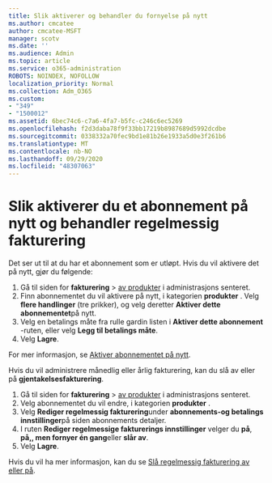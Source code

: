```yaml
---
title: Slik aktiverer og behandler du fornyelse på nytt
ms.author: cmcatee
author: cmcatee-MSFT
manager: scotv
ms.date: ''
ms.audience: Admin
ms.topic: article
ms.service: o365-administration
ROBOTS: NOINDEX, NOFOLLOW
localization_priority: Normal
ms.collection: Adm_O365
ms.custom:
- "349"
- "1500012"
ms.assetid: 6bec74c6-c7a6-4fa7-b5fc-c246c6ec5269
ms.openlocfilehash: f2d3daba78f9f33bb17219b8987689d5992dcdbe
ms.sourcegitcommit: 0338332a70fec9bd1e81b26e1933a5d0e3f261b6
ms.translationtype: MT
ms.contentlocale: nb-NO
ms.lasthandoff: 09/29/2020
ms.locfileid: "48307063"
---
```

# <a name="how-to-reactivate-a-subscription-and-manage-recurring-billing"></a>Slik aktiverer du et abonnement på nytt og behandler regelmessig fakturering

Det ser ut til at du har et abonnement som er utløpt. Hvis du vil aktivere det på nytt, gjør du følgende:
  
1. Gå til siden for **fakturering**  >  [av produkter](https://go.microsoft.com/fwlink/p/?linkid=842054) i administrasjons senteret.
2. Finn abonnementet du vil aktivere på nytt, i kategorien **produkter** . Velg **flere handlinger** (tre prikker), og velg deretter **Aktiver dette abonnementet**på nytt.
3. Velg en betalings måte fra rulle gardin listen i **Aktiver dette abonnement** -ruten, eller velg **Legg til betalings måte**.
4. Velg **Lagre**.

For mer informasjon, se [Aktiver abonnementet på nytt](https://docs.microsoft.com/microsoft-365/commerce/subscriptions-and-billing/reactivate-your-subscription).

Hvis du vil administrere månedlig eller årlig fakturering, kan du slå av eller på **gjentakelsesfakturering**.
  
1. Gå til siden for **fakturering**  >  [av produkter](https://go.microsoft.com/fwlink/p/?linkid=842054) i administrasjons senteret.
2. Velg abonnementet du vil endre, i kategorien **produkter** .
3. Velg **Rediger regelmessig fakturering**under **abonnements-og betalings innstillinger**på siden abonnements detaljer.
4. I ruten **Rediger regelmessige fakturerings innstillinger** velger du **på**, **på,, men fornyer én gang**eller **slår av**.
5. Velg **Lagre**.

Hvis du vil ha mer informasjon, kan du se [Slå regelmessig fakturering av eller på](https://docs.microsoft.com/microsoft-365/commerce/subscriptions/renew-your-subscription#turn-recurring-billing-off-or-on).